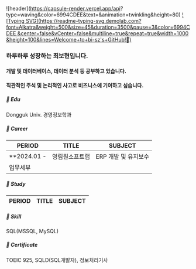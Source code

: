 ![header](https://capsule-render.vercel.app/api?
type=waving&color=6994CDEE&text=&animation=twinkling&height=80)
[![Typing SVG](https://readme-typing-svg.demolab.com?
font=Alkatra&weight=500&size=45&duration=3500&pause=3&color=6994CDEE
&center=false&vCenter=false&multiline=true&repeat=true&width=1000
&height=100&lines=Welcome+to+bi-sz's+GitHub!👋)](https://git.io/typing-svg)

### 하루하루 성장하는 **최보현**입니다.

#### 개발 및 데이터베이스, 데이터 분석 등 공부하고 있습니다. 
#### 직관적인 주석 및 논리적인 사고로 비즈니스에 기여하고 싶습니다. 


##### 📖 Edu
Dongguk Univ. 경영정보학과
##### 🏢 Career

| PERIOD | TITLE | SUBJECT |
| ------- | ------- | ------- | 
| **2024.01 - | 영림원소프트랩 | ERP 개발 및 유지보수 | 
| 업무세부 | | |

##### 📖 Study

| PERIOD | TITLE | SUBJECT |
| ------- | ------- | -------|


##### 🧩 Skill  

SQL(MSSQL, MySQL) 

##### 📜 Certificate

TOEIC 925, SQLD(SQL개발자), 정보처리기사
